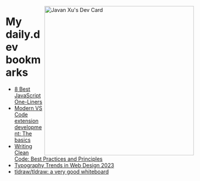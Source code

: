 
<a href="https://app.daily.dev/JavanXU"><img align="right" src="https://api.daily.dev/devcards/e45a150971844cd6959a94bb94e861ea.png?r=quw" width="400" alt="Javan Xu's Dev Card"/></a>

# My daily.dev bookmarks
<!-- daily.dev BOOKMARKS:START -->
- [8 Best JavaScript One-Liners](https://app.daily.dev/posts/tmWpkpyln?utm_source=rss&utm_medium=bookmarks&utm_campaign=6ueXw3FRNQzpNtewCDbI6)
- [Modern VS Code extension development: The basics](https://app.daily.dev/posts/BnNUZ26tB?utm_source=rss&utm_medium=bookmarks&utm_campaign=6ueXw3FRNQzpNtewCDbI6)
- [Writing Clean Code: Best Practices and Principles](https://app.daily.dev/posts/2IYKukJHq?utm_source=rss&utm_medium=bookmarks&utm_campaign=6ueXw3FRNQzpNtewCDbI6)
- [Typography Trends in Web Design 2023](https://app.daily.dev/posts/shyebJ5Gg?utm_source=rss&utm_medium=bookmarks&utm_campaign=6ueXw3FRNQzpNtewCDbI6)
- [tldraw/tldraw: a very good whiteboard](https://app.daily.dev/posts/MWu8nspdH?utm_source=rss&utm_medium=bookmarks&utm_campaign=6ueXw3FRNQzpNtewCDbI6)
<!-- daily.dev BOOKMARKS:END -->
